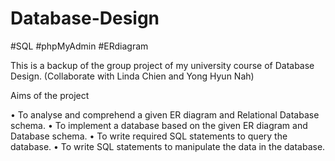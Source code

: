 # Database-Design

#SQL #phpMyAdmin #ERdiagram

This is a backup of the group project of my university course of Database Design. (Collaborate with Linda Chien and Yong Hyun Nah)

Aims of the project 

• To analyse and comprehend a given ER diagram and Relational Database schema.
• To implement a database based on the given ER diagram and Database schema.
• To write required SQL statements to query the database.
• To write SQL statements to manipulate the data in the database.


